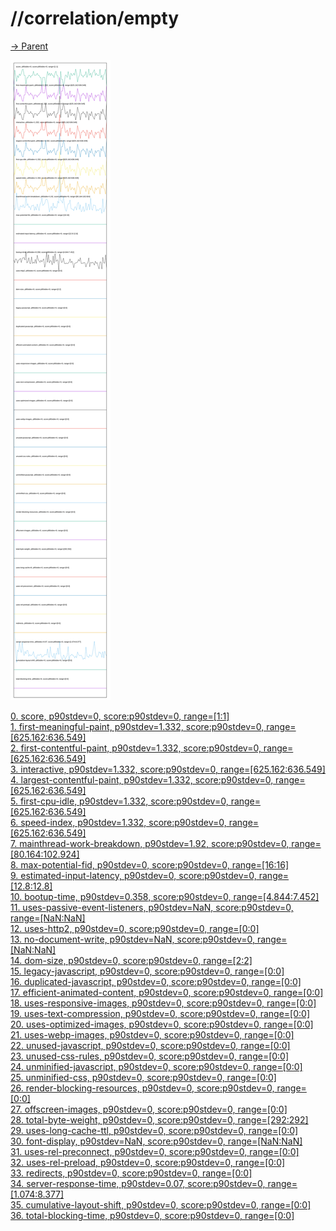 
# //correlation/empty

[→ Parent](../..)

![PLOT: correlation](./correlation.svg)

[0. score, p90stdev=0, score:p90stdev=0, range=[1:1]](../../meta/score/samples/empty)  
[1. first-meaningful-paint, p90stdev=1.332, score:p90stdev=0, range=[625.162:636.549]](../../first-meaningful-paint/samples/empty/)  
[2. first-contentful-paint, p90stdev=1.332, score:p90stdev=0, range=[625.162:636.549]](../../first-contentful-paint/samples/empty/)  
[3. interactive, p90stdev=1.332, score:p90stdev=0, range=[625.162:636.549]](../../interactive/samples/empty/)  
[4. largest-contentful-paint, p90stdev=1.332, score:p90stdev=0, range=[625.162:636.549]](../../largest-contentful-paint/samples/empty/)  
[5. first-cpu-idle, p90stdev=1.332, score:p90stdev=0, range=[625.162:636.549]](../../first-cpu-idle/samples/empty/)  
[6. speed-index, p90stdev=1.332, score:p90stdev=0, range=[625.162:636.549]](../../speed-index/samples/empty/)  
[7. mainthread-work-breakdown, p90stdev=1.92, score:p90stdev=0, range=[80.164:102.924]](../../mainthread-work-breakdown/samples/empty/)  
[8. max-potential-fid, p90stdev=0, score:p90stdev=0, range=[16:16]](../../max-potential-fid/samples/empty/)  
[9. estimated-input-latency, p90stdev=0, score:p90stdev=0, range=[12.8:12.8]](../../estimated-input-latency/samples/empty/)  
[10. bootup-time, p90stdev=0.358, score:p90stdev=0, range=[4.844:7.452]](../../bootup-time/samples/empty/)  
[11. uses-passive-event-listeners, p90stdev=NaN, score:p90stdev=0, range=[NaN:NaN]](../../uses-passive-event-listeners/samples/empty/)  
[12. uses-http2, p90stdev=0, score:p90stdev=0, range=[0:0]](../../uses-http2/samples/empty/)  
[13. no-document-write, p90stdev=NaN, score:p90stdev=0, range=[NaN:NaN]](../../no-document-write/samples/empty/)  
[14. dom-size, p90stdev=0, score:p90stdev=0, range=[2:2]](../../dom-size/samples/empty/)  
[15. legacy-javascript, p90stdev=0, score:p90stdev=0, range=[0:0]](../../legacy-javascript/samples/empty/)  
[16. duplicated-javascript, p90stdev=0, score:p90stdev=0, range=[0:0]](../../duplicated-javascript/samples/empty/)  
[17. efficient-animated-content, p90stdev=0, score:p90stdev=0, range=[0:0]](../../efficient-animated-content/samples/empty/)  
[18. uses-responsive-images, p90stdev=0, score:p90stdev=0, range=[0:0]](../../uses-responsive-images/samples/empty/)  
[19. uses-text-compression, p90stdev=0, score:p90stdev=0, range=[0:0]](../../uses-text-compression/samples/empty/)  
[20. uses-optimized-images, p90stdev=0, score:p90stdev=0, range=[0:0]](../../uses-optimized-images/samples/empty/)  
[21. uses-webp-images, p90stdev=0, score:p90stdev=0, range=[0:0]](../../uses-webp-images/samples/empty/)  
[22. unused-javascript, p90stdev=0, score:p90stdev=0, range=[0:0]](../../unused-javascript/samples/empty/)  
[23. unused-css-rules, p90stdev=0, score:p90stdev=0, range=[0:0]](../../unused-css-rules/samples/empty/)  
[24. unminified-javascript, p90stdev=0, score:p90stdev=0, range=[0:0]](../../unminified-javascript/samples/empty/)  
[25. unminified-css, p90stdev=0, score:p90stdev=0, range=[0:0]](../../unminified-css/samples/empty/)  
[26. render-blocking-resources, p90stdev=0, score:p90stdev=0, range=[0:0]](../../render-blocking-resources/samples/empty/)  
[27. offscreen-images, p90stdev=0, score:p90stdev=0, range=[0:0]](../../offscreen-images/samples/empty/)  
[28. total-byte-weight, p90stdev=0, score:p90stdev=0, range=[292:292]](../../total-byte-weight/samples/empty/)  
[29. uses-long-cache-ttl, p90stdev=0, score:p90stdev=0, range=[0:0]](../../uses-long-cache-ttl/samples/empty/)  
[30. font-display, p90stdev=NaN, score:p90stdev=0, range=[NaN:NaN]](../../font-display/samples/empty/)  
[31. uses-rel-preconnect, p90stdev=0, score:p90stdev=0, range=[0:0]](../../uses-rel-preconnect/samples/empty/)  
[32. uses-rel-preload, p90stdev=0, score:p90stdev=0, range=[0:0]](../../uses-rel-preload/samples/empty/)  
[33. redirects, p90stdev=0, score:p90stdev=0, range=[0:0]](../../redirects/samples/empty/)  
[34. server-response-time, p90stdev=0.07, score:p90stdev=0, range=[1.074:8.377]](../../server-response-time/samples/empty/)  
[35. cumulative-layout-shift, p90stdev=0, score:p90stdev=0, range=[0:0]](../../cumulative-layout-shift/samples/empty/)  
[36. total-blocking-time, p90stdev=0, score:p90stdev=0, range=[0:0]](../../total-blocking-time/samples/empty/)  
